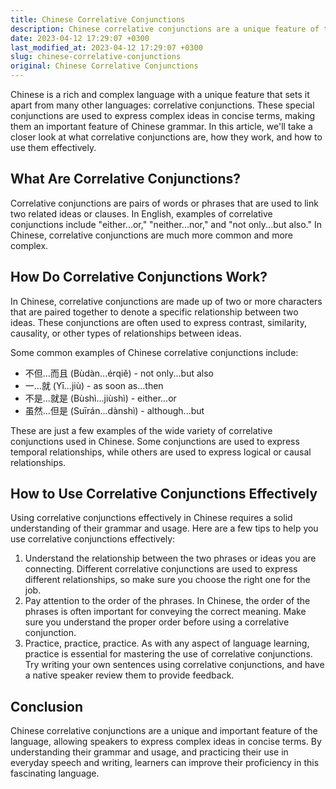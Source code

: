 ```yaml
---
title: Chinese Correlative Conjunctions
description: Chinese correlative conjunctions are a unique feature of the language that can make it easier to express complex ideas in concise terms. This article explains what they are and how to use them effectively.
date: 2023-04-12 17:29:07 +0300
last_modified_at: 2023-04-12 17:29:07 +0300
slug: chinese-correlative-conjunctions
original: Chinese Correlative Conjunctions
---
```

Chinese is a rich and complex language with a unique feature that sets it apart from many other languages: correlative conjunctions. These special conjunctions are used to express complex ideas in concise terms, making them an important feature of Chinese grammar. In this article, we'll take a closer look at what correlative conjunctions are, how they work, and how to use them effectively.

## What Are Correlative Conjunctions?

Correlative conjunctions are pairs of words or phrases that are used to link two related ideas or clauses. In English, examples of correlative conjunctions include "either...or," "neither...nor," and "not only...but also." In Chinese, correlative conjunctions are much more common and more complex.

## How Do Correlative Conjunctions Work?

In Chinese, correlative conjunctions are made up of two or more characters that are paired together to denote a specific relationship between two ideas. These conjunctions are often used to express contrast, similarity, causality, or other types of relationships between ideas.

Some common examples of Chinese correlative conjunctions include:

- 不但...而且 (Bùdàn...érqiě) - not only...but also
- 一...就 (Yī...jiù) - as soon as...then
- 不是...就是 (Bùshì...jiùshì) - either...or
- 虽然...但是 (Suīrán...dànshì) - although...but

These are just a few examples of the wide variety of correlative conjunctions used in Chinese. Some conjunctions are used to express temporal relationships, while others are used to express logical or causal relationships.

## How to Use Correlative Conjunctions Effectively

Using correlative conjunctions effectively in Chinese requires a solid understanding of their grammar and usage. Here are a few tips to help you use correlative conjunctions effectively:

1. Understand the relationship between the two phrases or ideas you are connecting. Different correlative conjunctions are used to express different relationships, so make sure you choose the right one for the job.
2. Pay attention to the order of the phrases. In Chinese, the order of the phrases is often important for conveying the correct meaning. Make sure you understand the proper order before using a correlative conjunction.
3. Practice, practice, practice. As with any aspect of language learning, practice is essential for mastering the use of correlative conjunctions. Try writing your own sentences using correlative conjunctions, and have a native speaker review them to provide feedback.

## Conclusion

Chinese correlative conjunctions are a unique and important feature of the language, allowing speakers to express complex ideas in concise terms. By understanding their grammar and usage, and practicing their use in everyday speech and writing, learners can improve their proficiency in this fascinating language.